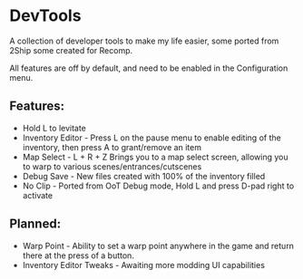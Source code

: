# DevTools
A collection of developer tools to make my life easier, some ported from 2Ship some created for Recomp.

All features are off by default, and need to be enabled in the Configuration menu.

## Features:
- Hold L to levitate
- Inventory Editor - Press L on the pause menu to enable editing of the inventory, then press A to grant/remove an item
- Map Select - L + R + Z Brings you to a map select screen, allowing you to warp to various scenes/entrances/cutscenes
- Debug Save - New files created with 100% of the inventory filled
- No Clip - Ported from OoT Debug mode, Hold L and press D-pad right to activate

## Planned:
- Warp Point - Ability to set a warp point anywhere in the game and return there at the press of a button.
- Inventory Editor Tweaks - Awaiting more modding UI capabilities
